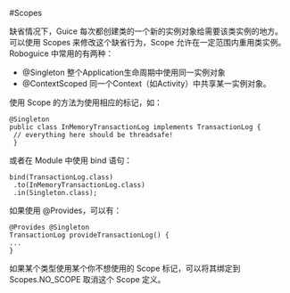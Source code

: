 #Scopes

缺省情况下，Guice 每次都创建类的一个新的实例对象给需要该类实例的地方。可以使用 Scopes 来修改这个缺省行为，Scope 允许在一定范围内重用类实例。Roboguice 中常用的有两种：

+ @Singleton 整个Application生命周期中使用同一实例对象
+ @ContextScoped 同一个Context（如Activity）中共享某一实例对象。

使用 Scope 的方法为使用相应的标记，如：

```
@Singleton
public class InMemoryTransactionLog implements TransactionLog {
 // everything here should be threadsafe!
 }

```

或者在 Module 中使用 bind 语句：

```
bind(TransactionLog.class)
 .to(InMemoryTransactionLog.class)
 .in(Singleton.class);

```

如果使用 @Provides，可以有：

```
@Provides @Singleton
TransactionLog provideTransactionLog() {
...
}

```

如果某个类型使用某个你不想使用的 Scope 标记，可以将其绑定到Scopes.NO_SCOPE 取消这个 Scope 定义。